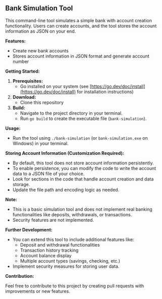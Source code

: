 ## Bank Simulation Tool

This command-line tool simulates a simple bank with account creation functionality. Users can create accounts, and the tool stores the account information as JSON on your end.

**Features:**

* Create new bank accounts
* Stores account information in JSON format and generate account number

**Getting Started:**

1. **Prerequisites:**
    * Go installed on your system (see [https://go.dev/doc/install](https://go.dev/doc/install) for installation instructions)
2. **Download:**
    * Clone this repository
3. **Build:**
    * Navigate to the project directory in your terminal.
    * Run `go build` to create the executable file (`bank-simulation`).

**Usage:**

* Run the tool using `./bank-simulation` (or `bank-simulation.exe` on Windows) in your terminal.

**Storing Account Information (Customization Required):**

* By default, this tool does not store account information persistently.
* To enable persistence, you can modify the code to write the account data to a JSON file of your choice.
* Look for sections in the code that handle account creation and data storage. 
* Update the file path and encoding logic as needed.

**Note:**

* This is a basic simulation tool and does not implement real banking functionalities like deposits, withdrawals, or transactions.
* Security features are not implemented.

**Further Development:**

* You can extend this tool to include additional features like:
    * Deposit and withdrawal functionalities
    * Transaction history tracking
    * Account balance display
    * Multiple account types (savings, checking, etc.)
* Implement security measures for storing user data.

**Contribution:**

Feel free to contribute to this project by creating pull requests with improvements or new features.
